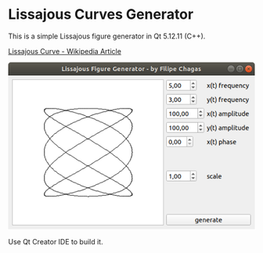 # Lissajous Curves Generator

This is a simple Lissajous figure generator in Qt 5.12.11 (C++).

[Lissajous Curve - Wikipedia Article](https://en.wikipedia.org/wiki/Lissajous_curve)

![prntscrn](prntscrn.png)

Use Qt Creator IDE to build it. 